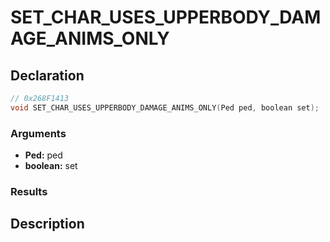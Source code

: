 # SET_CHAR_USES_UPPERBODY_DAMAGE_ANIMS_ONLY

## Declaration
```cpp
// 0x268F1413
void SET_CHAR_USES_UPPERBODY_DAMAGE_ANIMS_ONLY(Ped ped, boolean set);
```

### Arguments
- **Ped:** ped
- **boolean:** set

### Results

## Description
